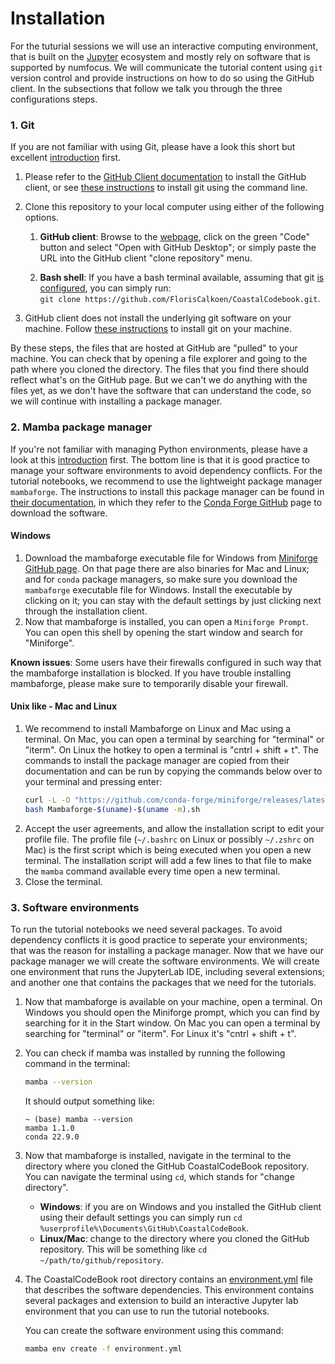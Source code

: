 # Installation

For the tuturial sessions we will use an interactive computing environment, that is built
on the [Jupyter]() ecosystem and mostly rely on software that is supported by numfocus. We will communicate the tutorial content
using `git` version control and provide instructions on how to do so using the GitHub client. In the subsections
that follow we talk you through the three configurations steps.

### 1. Git

If you are not familiar with using Git, please have a look this short but excellent
[introduction](https://earth-env-data-science.github.io/lectures/environment/intro_to_git.html)
first.

1. Please refer to the [GitHub Client documentation](https://desktop.github.com/) to
   install the GitHub client, or see [these
   instructions](https://github.com/git-guides/install-git) to install git using the
   command line.
2. Clone this repository to your local
   computer using either of the following options.

   1. **GitHub client**: Browse to the
   [webpage](https://github.com/FlorisCalkoen/CoastalCodebook), click on the green "Code"
   button and select "Open with GitHub Desktop"; or simply paste the URL into the GitHub
   client "clone repository" menu.

   2. **Bash shell**: If you have a bash terminal available, assuming that git [is
     configured](https://docs.github.com/en/get-started/getting-started-with-git), you
   can simply run: ` git clone https://github.com/FlorisCalkoen/CoastalCodebook.git`.

3. GitHub client does not install the underlying git software on your machine. Follow [these
   instructions](https://learn.microsoft.com/en-us/devops/develop/git/install-and-set-up-git)
   to install git on your machine.


By these steps, the files that are hosted at GitHub are "pulled" to your machine. You can
check that by opening a file explorer and going to the path where you cloned the
directory. The files that you find there should reflect what's on the GitHub page.
But we can't we do anything with the files yet, as we don't have the software that can
understand the code, so we will continue with installing a package manager.

### 2. Mamba package manager

If you're not familiar with managing Python environments, please have a look at this
[introduction](https://earth-env-data-science.github.io/lectures/environment/python_environments.html?highlight=conda)
first. The bottom line is that it is good practice to manage your software environments
to avoid dependency conflicts. For the tutorial notebooks,  we recommend to use the
lightweight package manager `mambaforge`. The instructions to install this package
manager can be found in [their
documentation](https://mamba.readthedocs.io/en/latest/installation.html), in which they
refer to the [Conda Forge GitHub](https://github.com/conda-forge/miniforge#mambaforge)
page to download the software.

#### Windows

1. Download the mambaforge executable file for Windows from [Miniforge GitHub
page](https://github.com/conda-forge/miniforge#mambaforge). On that page there are also
binaries for Mac and Linux; and for `conda` package managers, so make sure you download
the `mambaforge` executable file for Windows. Install the executable by clicking on it;
you can stay with the default settings by just clicking next through the installation
client.
2. Now that mambaforge is installed, you can open a `Miniforge Prompt`. You can open this
   shell by opening the start window and search for "Miniforge".

**Known issues**: Some users have their firewalls configured in such way that the
mambaforge installation is blocked. If you have trouble installing mambaforge, please make
sure to temporarily disable your firewall.

#### Unix like - Mac and Linux
1. We recommend to install Mambaforge on Linux and Mac using a terminal. On Mac, you can
   open a terminal by searching for "terminal" or "iterm". On Linux the hotkey to open a
   terminal is "cntrl + shift + t". The commands to
   install the package manager are copied from their documentation and can be run by
   copying the commands below over to your terminal and pressing enter:
   ```bash
   curl -L -O "https://github.com/conda-forge/miniforge/releases/latest/download/Mambaforge-$(uname)-$(uname -m).sh"
   bash Mambaforge-$(uname)-$(uname -m).sh

   ```
2. Accept the user agreements, and allow the installation script to edit your profile
   file. The profile file (`~/.bashrc` on Linux or possibly `~/.zshrc` on Mac) is the
   first script which is being executed when you open a new terminal. The installation
   script will add a few lines to that file to make the `mamba` command available every
   time open a new terminal.
3. Close the terminal.

### 3. Software environments
To run the tutorial notebooks we need several packages. To avoid dependency conflicts it
is good practice to seperate your environments; that was the reason for installing a
package manager. Now that we have our package manager we will create the software
environments. We will create one environment that runs the JupyterLab IDE, including
several extensions; and another one that contains the packages that we need for the
tutorials.

1. Now that mambaforge is available on your machine, open a terminal. On Windows you
   should open the Miniforge prompt, which you can find by searching for it in the Start
   window. On Mac you can open a terminal by searching for "terminal" or "iterm". For
   Linux it's "cntrl + shift + t".
2. You can check if mamba was installed by running the following command in the terminal:
   ```bash
   mamba --version

   ```
   It should output something like:

   ```console
   ~ (base) mamba --version
   mamba 1.1.0
   conda 22.9.0
   ```

3. Now that mambaforge is installed, navigate in the terminal to the directory
   where you cloned the GitHub CoastalCodeBook repository. You can navigate the terminal
   using `cd`, which stands for "change directory".
   - **Windows**: if you are on Windows and you installed the GitHub client using their default settings you can
   simply run `cd %userprofile%\Documents\GitHub\CoastalCodeBook`.
   - **Linux/Mac**: change to the directory where you cloned the GitHub repository. This
     will be something like `cd ~/path/to/github/repository`.
4. The CoastalCodeBook root directory contains an [environment.yml](environment.yml) file that describes the software
   dependencies. This environment contains several packages and extension to build an
   interactive Jupyter lab environment that you can use to run the tutorial notebooks.

   You can create the software environment using this command:

   ```bash
   mamba env create -f environment.yml
   ```